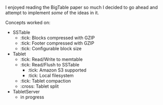 I enjoyed reading the BigTable paper so much I decided to go ahead and attempt to implement *some* of the ideas in it.

Concepts worked on: 

* SSTable 
  * :tick: Blocks compressed with GZIP
  * :tick: Footer compressed with GZIP
  * :tick: Configurable block size
* Tablet
  * :tick: Read/Write to memtable
  * :tick: Read/Flush to SSTable
    * :tick: Amazon S3 supported 
    * :tick: Local filesystem
  * :tick: Tablet compaction
  * :cross: Tablet split
* TabletServer
  * in progress

